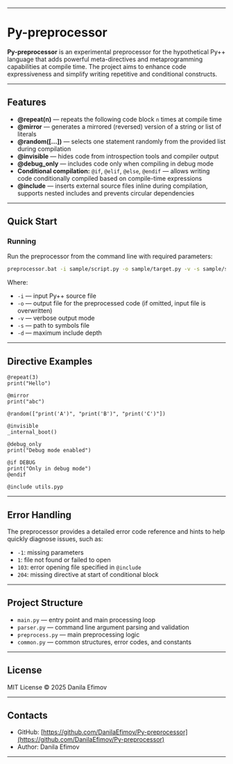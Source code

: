 
---

# Py-preprocessor

**Py-preprocessor** is an experimental preprocessor for the hypothetical Py++ language that adds powerful meta-directives and metaprogramming capabilities at compile time.
The project aims to enhance code expressiveness and simplify writing repetitive and conditional constructs.

---

## Features

* **@repeat(n)** — repeats the following code block `n` times at compile time
* **@mirror** — generates a mirrored (reversed) version of a string or list of literals
* **@random(\[...])** — selects one statement randomly from the provided list during compilation
* **@invisible** — hides code from introspection tools and compiler output
* **@debug\_only** — includes code only when compiling in debug mode
* **Conditional compilation:** `@if`, `@elif`, `@else`, `@endif` — allows writing code conditionally compiled based on compile-time expressions
* **@include** — inserts external source files inline during compilation, supports nested includes and prevents circular dependencies

---

## Quick Start

### Running

Run the preprocessor from the command line with required parameters:

```bash
preprocessor.bat -i sample/script.py -o sample/target.py -v -s sample/symbols.ini -d 10
```

Where:

* `-i` — input Py++ source file
* `-o` — output file for the preprocessed code (if omitted, input file is overwritten)
* `-v` — verbose output mode
* `-s` — path to symbols file
* `-d` — maximum include depth

---

## Directive Examples

```py++
@repeat(3)
print("Hello")

@mirror
print("abc")

@random(["print('A')", "print('B')", "print('C')"])

@invisible
_internal_boot()

@debug_only
print("Debug mode enabled")

@if DEBUG
print("Only in debug mode")
@endif

@include utils.pyp
```

---

## Error Handling

The preprocessor provides a detailed error code reference and hints to help quickly diagnose issues, such as:

* `-1`: missing parameters
* `1`: file not found or failed to open
* `103`: error opening file specified in `@include`
* `204`: missing directive at start of conditional block

---

## Project Structure

* `main.py` — entry point and main processing loop
* `parser.py` — command line argument parsing and validation
* `preprocess.py` — main preprocessing logic
* `common.py` — common structures, error codes, and constants

---

## License

MIT License © 2025 Danila Efimov

---

## Contacts

* GitHub: [https://github.com/DanilaEfimov/Py-preprocessor](https://github.com/DanilaEfimov/Py-preprocessor)
* Author: Danila Efimov

---

